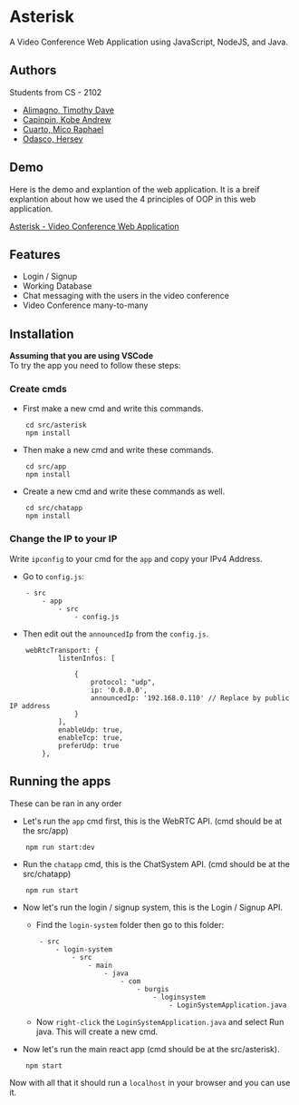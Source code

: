 
# Asterisk

A Video Conference Web Application using JavaScript, NodeJS, and Java.


## Authors
Students from CS - 2102
- [Alimagno, Timothy Dave](https://github.com/mothy-08)
- [Capinpin, Kobe Andrew](https://github.com/VinnRe)
- [Cuarto, Mico Raphael](https://github.com/oocim)
- [Odasco, Hersey](https://github.com/herseyy)


## Demo

Here is the demo and explantion of the web application. It is a breif explantion about how we used the 4 principles of OOP in this web application.

[Asterisk - Video Conference Web Application]()


## Features

- Login / Signup
- Working Database
- Chat messaging with the users in the video conference
- Video Conference many-to-many



## Installation
**Assuming that you are using VSCode** \
To try the app you need to follow these steps:
### Create cmds
- First make a new cmd and write this commands.
```
    cd src/asterisk
    npm install
```

- Then make a new cmd and write these commands.
```
    cd src/app
    npm install
```

- Create a new cmd and write these commands as well.
```
    cd src/chatapp
    npm install
```
### Change the IP to your IP
Write `ipconfig` to your cmd for the `app` and copy your IPv4 Address.
- Go to `config.js`:
```
    - src
        - app
            - src
                - config.js
```
- Then edit out the `announcedIp` from the `config.js`.
```
    webRtcTransport: {
			listenInfos: [

				{
					protocol: "udp", 
					ip: '0.0.0.0',
					announcedIp: '192.168.0.110' // Replace by public IP address
				}
			],
			enableUdp: true,
			enableTcp: true,
			preferUdp: true
		},
```

## Running the apps
These can be ran in any order
- Let's run the `app` cmd first, this is the WebRTC API. (cmd should be at the src/app)
```
    npm run start:dev
```

- Run the `chatapp` cmd, this is the ChatSystem API. (cmd should be at the src/chatapp)
```
    npm run start
```

- Now let's run the login / signup system, this is the Login / Signup API.
    - Find the `login-system` folder then go to this folder:
    ```
        - src
            - login-system
                - src
                    - main
                        - java
                            - com
                                - burgis
                                    - loginsystem
                                        - LoginSystemApplication.java
    ```
    - Now `right-click` the `LoginSystemApplication.java` and select Run java. This will create a new cmd.

- Now let's run the main react app (cmd should be at the src/asterisk).
```
    npm start
```
Now with all that it should run a `localhost` in your browser and you can use it.